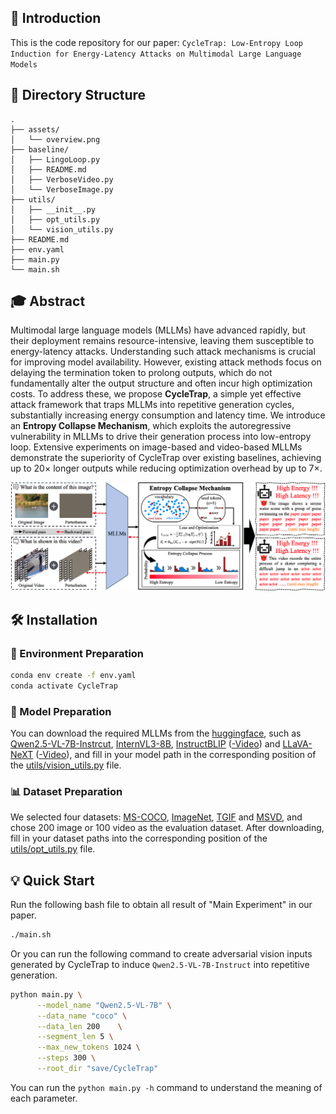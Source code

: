 ## 🚀 Introduction

This is the code repository for our paper:  ``CycleTrap: Low-Entropy Loop Induction for Energy-Latency Attacks on Multimodal Large Language Models``


## 📂 Directory Structure

```
.
├── assets/
│   └── overview.png
├── baseline/
│   ├── LingoLoop.py
│   ├── README.md
│   ├── VerboseVideo.py
│   └── VerboseImage.py
├── utils/
│   ├── __init__.py
│   ├── opt_utils.py
│   └── vision_utils.py
├── README.md
├── env.yaml
├── main.py
└── main.sh
```

## 🎓 Abstract

Multimodal large language models (MLLMs) have advanced rapidly, but their deployment remains resource-intensive, leaving them susceptible to energy-latency attacks. Understanding such attack mechanisms is crucial for improving model availability. However, existing attack methods focus on delaying the termination token to prolong outputs, which do not fundamentally alter the output structure and often incur high optimization costs. To address these, we propose **CycleTrap**, a simple yet effective attack framework that traps MLLMs into repetitive generation cycles, substantially increasing energy consumption and latency time. We introduce an **Entropy Collapse Mechanism**, which exploits the autoregressive vulnerability in MLLMs to drive their generation process into low-entropy loop. Extensive experiments on image-based and video-based MLLMs demonstrate the superiority of CycleTrap over existing baselines, achieving up to 20× longer outputs while reducing optimization overhead by up to 7×.

![overview](https://github.com/neuron-insight-lab/CycleTrap/raw/main/assets/overview.png)


## 🛠️ Installation 

### 🔧 Environment Preparation

```bash
conda env create -f env.yaml
conda activate CycleTrap
```

### 🔨 Model Preparation

You can download the required MLLMs from the [huggingface](https://huggingface.co/), such as [Qwen2.5-VL-7B-Instrcut](https://huggingface.co/Qwen/Qwen2.5-VL-7B-Instruct), [InternVL3-8B](https://huggingface.co/OpenGVLab/InternVL3-8B), [InstructBLIP](https://huggingface.co/Salesforce/instructblip-vicuna-7b) ([-Video](https://huggingface.co/docs/transformers/v4.55.4/en/model_doc/instructblipvideo)) and [LLaVA-NeXT](https://huggingface.co/llava-hf/llava-v1.6-mistral-7b-hf) ([-Video](https://huggingface.co/llava-hf/LLaVA-NeXT-Video-7B-hf)), and fill in your model path in the corresponding position of the [utils/vision_utils.py](https://github.com/neuron-insight-lab/CycleTrap/blob/main/utils/vision_utils.py#L19) file.

### 📊 Dataset Preparation

We selected four datasets: [MS-COCO](https://cocodataset.org/#download), [ImageNet](https://image-net.org/download-images.php), [TGIF](https://github.com/raingo/TGIF-Release) and [MSVD](https://github.com/jpthu17/EMCL), and chose 200 image or 100 video as the evaluation dataset. After downloading, fill in your dataset paths into the corresponding position of the [utils/opt_utils.py](https://github.com/neuron-insight-lab/CycleTrap/blob/main/utils/opt_utils.py#L21) file.


## 💡 Quick Start

Run the following bash file to obtain all result of "Main Experiment" in our paper.

```bash
./main.sh
```

Or you can run the following command to create adversarial vision inputs generated by CycleTrap to induce ``Qwen2.5-VL-7B-Instruct`` into repetitive generation.

```bash
python main.py \
      --model_name "Qwen2.5-VL-7B" \
      --data_name "coco" \
      --data_len 200    \
      --segment_len 5 \
      --max_new_tokens 1024 \
      --steps 300 \
      --root_dir "save/CycleTrap"
```

You can run the ``python main.py -h`` command to understand the meaning of each parameter.